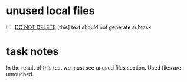 # unused local files
- [ ] [DO NOT DELETE](./test_output.files/used.txt)
[this] text should not generate subtask

# task notes
In the result of this test we must see unused files section.
Used files are untouched.
